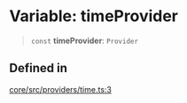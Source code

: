 # Variable: timeProvider

> `const` **timeProvider**: `Provider`

## Defined in

[core/src/providers/time.ts:3](https://github.com/ai16z/eliza/blob/f44765cf90f453d2ecf80e9a2e5e7bb6d1533f70/core/src/providers/time.ts#L3)
